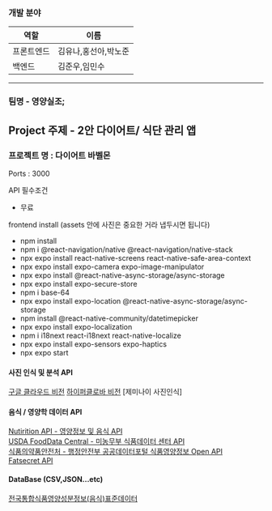 ### 개발 분야
|역할|이름|
|-----|--------|
|프론트엔드|김유나,홍선아,박노준|
|백엔드|김준우,임민수|
---------------------------------
### 팀명 - 영양실조;
## Project 주제 - 2안 다이어트/ 식단 관리 앱
### 프로젝트 명 : 다이어트 바벨몬

Ports : 3000

API 필수조건
- 무료

frontend install (assets 안에 사진은 중요한 거라 냅두시면 됩니다)
- npm install
- npm i @react-navigation/native @react-navigation/native-stack
- npx expo install react-native-screens react-native-safe-area-context
- npx expo install expo-camera expo-image-manipulator
- npx expo install @react-native-async-storage/async-storage
- npx expo install expo-secure-store
- npm i base-64
- npx expo install expo-location @react-native-async-storage/async-storage
- npm install @react-native-community/datetimepicker
- npx expo install expo-localization
- npm i i18next react-i18next react-native-localize
- npx expo install expo-sensors expo-haptics
- npx expo start


#### 사진 인식 및 분석 API
[구글 클라우드 비전](https://cloud.google.com/vision)
[하이퍼클로바 비전](https://clova.ai/tech-blog/hyperclova-x-vision-%ED%95%98%EC%9D%B4%ED%8D%BC%ED%81%B4%EB%A1%9C%EB%B0%94-%EB%88%88%EC%9D%84-%EB%9C%A8%EB%8B%A4)
[제미나이 사진인식]

#### 음식 / 영양학 데이터 API
[Nutirition API - 영양정보 및 음식 API](https://api-ninjas.com/api/nutrition)<br>
[USDA FoodData Central - 미농무부 식품데이터 센터 API](https://fdc.nal.usda.gov/api-guide)<br>
[식품의약품안전처 - 행정안전부 공공데이터포털 식품영양정보 Open API](https://www.data.go.kr/tcs/dss/selectStdDataDetailView.do#tab_layer_open)<br>
[Fatsecret API](https://platform.fatsecret.com/api-demo)<br>
#### DataBase (CSV,JSON...etc)
[전국통합식품영양성분정보(음식)표준데이터](https://www.data.go.kr/data/15100070/standard.do)<br>
